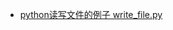 - [python读写文件的例子 write_file.py](https://github.com/abelweiwencai/python-example/blob/master/write_file.py)
